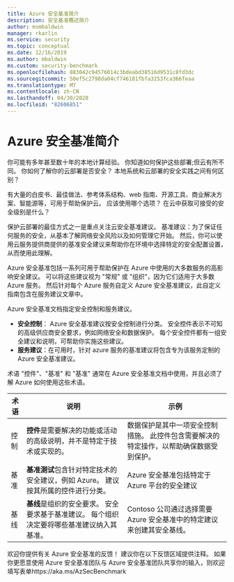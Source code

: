 ```yaml
---
title: Azure 安全基准简介
description: 安全基准概述简介
author: msmbaldwin
manager: rkarlin
ms.service: security
ms.topic: conceptual
ms.date: 12/16/2019
ms.author: mbaldwin
ms.custom: security-benchmark
ms.openlocfilehash: 883042c94576014c3bdeabd38516d9531c8fd3dc
ms.sourcegitcommit: 50ef5c2798da04cf746181fbfa3253fca366feaa
ms.translationtype: MT
ms.contentlocale: zh-CN
ms.lasthandoff: 04/30/2020
ms.locfileid: "82606851"
---
```

# <a name="azure-security-benchmark-introduction"></a>Azure 安全基准简介

你可能有多年甚至数十年的本地计算经验。 你知道如何保护这些部署;但云有所不同。 你如何了解你的云部署是否安全？ 本地系统和云部署的安全实践之间有何区别？

有大量的白皮书、最佳做法、参考体系结构、web 指南、开源工具、商业解决方案、智能源等，可用于帮助保护云。 应该使用哪个选项？ 在云中获取可接受的安全级别是什么？ 

保护云部署的最佳方式之一是重点关注云安全基准建议。 基准建议：为了保证任何服务的安全，从基本了解网络安全风险以及如何管理它开始。 然后，你可以使用云服务提供商提供的基准安全建议来帮助你在环境中选择特定的安全配置设置，从而使用此理解。 

Azure 安全基准包括一系列可用于帮助保护在 Azure 中使用的大多数服务的高影响安全建议。 可以将这些建议视为 "常规" 或 "组织"，因为它们适用于大多数 Azure 服务。 然后针对每个 Azure 服务自定义 Azure 安全基准建议，此自定义指南包含在服务建议文章中。 

Azure 安全基准文档指定安全控制和服务建议。

- **安全控制**： Azure 安全基准建议按安全控制进行分类。 安全控件表示不可知的高级供应商安全要求，例如网络安全和数据保护。 每个安全控件都有一组安全建议和说明，可帮助你实施这些建议。 
- **服务建议**：在可用时，针对 azure 服务的基准建议将包含专为该服务定制的 Azure 安全基准建议。 

术语 "控件"、"基准" 和 "基准" 通常在 Azure 安全基准文档中使用，并且必须了解 Azure 如何使用这些术语。 

| 术语 | 说明 | 示例 |
|--|--|--|
| 控制 | **控件**是需要解决的功能或活动的高级说明，并不是特定于技术或实现的。 | 数据保护是其中一项安全控制措施。 此控件包含需要解决的特定操作，以帮助确保数据受到保护。 |
| 基准 | **基准测试**包含针对特定技术的安全建议，例如 Azure。 建议按其所属的控件进行分类。 | Azure 安全基准包括特定于 Azure 平台的安全建议  |
| 基线 | **基线**是组织的安全要求。 安全要求基于基准建议。 每个组织决定要将哪些基准建议纳入其基准。 | Contoso 公司通过选择需要 Azure 安全基准中的特定建议来创建其安全基线。 |

欢迎你提供有关 Azure 安全基准的反馈！ 建议你在以下反馈区域提供注释。 如果你更愿意使用 Azure 安全基准团队与 Azure 安全基准团队共享你的输入，则欢迎填写表单https://aka.ms/AzSecBenchmark 
